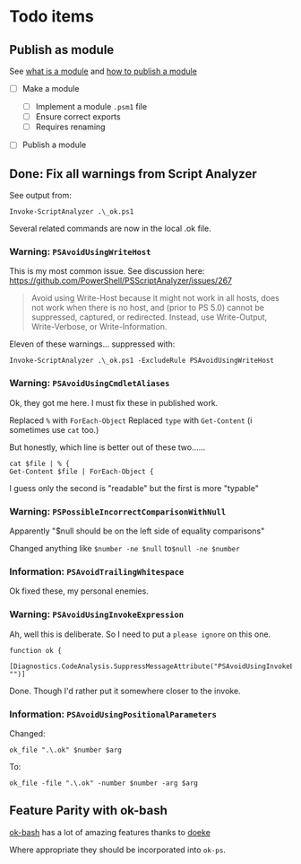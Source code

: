 # Todo items

## Publish as module

See [what is a module](https://til.secretgeek.net/powershell/module_what_is_it.html) and [how to publish a module](https://til.secretgeek.net/powershell/publish_module.html)

* [ ] Make a module
	* [ ] Implement a module `.psm1` file
	* [ ] Ensure correct exports
	* [ ] Requires renaming 
* [ ] Publish a module


## Done: Fix all warnings from Script Analyzer

See output from:

	Invoke-ScriptAnalyzer .\_ok.ps1

Several related commands are now in the local .ok file.

### Warning: `PSAvoidUsingWriteHost`

This is my most common issue. See discussion here: https://github.com/PowerShell/PSScriptAnalyzer/issues/267

> Avoid using Write-Host because it might not work in all hosts, does not work when there is no host, and (prior to PS 5.0) cannot be suppressed, captured, or redirected. Instead, use Write-Output, Write-Verbose, or Write-Information.

Eleven of these warnings... suppressed with:

	Invoke-ScriptAnalyzer .\_ok.ps1 -ExcludeRule PSAvoidUsingWriteHost



### Warning: `PSAvoidUsingCmdletAliases`

Ok, they got me here. I must fix these in published work.

Replaced `%` with `ForEach-Object`
Replaced `type` with `Get-Content` (i sometimes use `cat` too.)

But honestly, which line is better out of these two......

	cat $file | % {
	Get-Content $file | ForEach-Object {

I guess only the second is "readable" but the first is more "typable"


### Warning: `PSPossibleIncorrectComparisonWithNull`

Apparently "$null should be on the left side of equality comparisons"

Changed anything like `$number -ne $null` to`$null -ne $number`

### Information: `PSAvoidTrailingWhitespace`

Ok fixed these, my personal enemies.


### Warning: `PSAvoidUsingInvokeExpression`

Ah, well this is deliberate. So I need to put a `please ignore` on this one.

	function ok {
		[Diagnostics.CodeAnalysis.SuppressMessageAttribute("PSAvoidUsingInvokeExpression", "")]

Done. Though I'd rather put it somewhere closer to the invoke.

### Information: `PSAvoidUsingPositionalParameters`

Changed:

	ok_file ".\.ok" $number $arg

To:

	ok_file -file ".\.ok" -number $number -arg $arg




## Feature Parity with ok-bash

[ok-bash](https://github.com/secretGeek/ok-bash) has a lot of amazing features thanks to [doeke](https://github.com/secretGeek/ok-bash/commits?author=doekman)

Where appropriate they should be incorporated into `ok-ps`.
